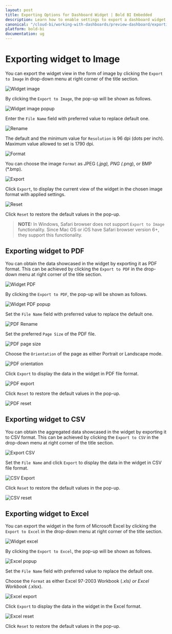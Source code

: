 ```yaml
---
layout: post
title: Exporting Options for Dashboard Widget | Bold BI Embedded
description: Learn how to enable settings to export a dashboard widget at runtime to PDF, Image, CSV or Excel files in Bold BI Embedded.
canonical: "/cloud-bi/working-with-dashboards/preview-dashboard/exporting-reports-from-widgets/exporting-options/"
platform: bold-bi
documentation: ug
---
```

# Exporting widget to Image

   You can export the widget view in the form of image by clicking the `Export to Image` in drop-down menu at right corner of the title section.
    
   ![Widget image](/static/assets/embedded/working-with-dashboards/preview-dashboards/widget-settings/images/WidgetImage.png)
   
   By clicking the `Export to Image`, the pop-up will be shown as follows.
   
   ![Widget image popup](/static/assets/embedded/working-with-dashboards/preview-dashboards/widget-settings/images/WidgetImagepopup.png)
   
   Enter the `File Name` field with preferred value to replace default one.
   
   ![Rename](/static/assets/embedded/working-with-dashboards/preview-dashboards/widget-settings/images/widgetImageRename.png)
   
   The default and the minimum value for `Resolution` is 96 dpi (dots per inch). Maximum value allowed to set is 1790 dpi.
   
   ![Format](/static/assets/embedded/working-with-dashboards/preview-dashboards/widget-settings/images/widgetImageFormat.png)
   
   You can choose the image `Format` as JPEG (*.jpg), PNG (*.png), or BMP (*.bmp).
   
   ![Export](/static/assets/embedded/working-with-dashboards/preview-dashboards/widget-settings/images/widgetImageExport.png)
   
   Click `Export`, to display the current view of the widget in the chosen image format with applied settings.
   
   ![Reset](/static/assets/embedded/working-with-dashboards/preview-dashboards/widget-settings/images/WidgetImageReset.png)
   
   Click `Reset` to restore the default values in the pop-up.
   
   > **NOTE:**  In Windows, Safari browser does not support `Export to Image` functionality. Since Mac OS or iOS have Safari browser version 6+, they support this functionality.
   
## Exporting widget to PDF

   You can obtain the data showcased in the widget by exporting it as PDF format. This can be achieved by clicking the `Export to PDF` in the drop-down menu at right corner of the title section.
   
   ![Widget PDF](/static/assets/embedded/working-with-dashboards/preview-dashboards/widget-settings/images/widgetPDF.png)
   
   By clicking the `Export to PDF`, the pop-up will be shown as follows.
   
   ![Widget PDF popup](/static/assets/embedded/working-with-dashboards/preview-dashboards/widget-settings/images/WidgetPDFPopup.png)
   
   Set the `File Name` field with preferred value to replace the default one.

   ![PDF Rename](/static/assets/embedded/working-with-dashboards/preview-dashboards/widget-settings/images/WidgetPDFRename.png) 
   
   Set the preferred `Page Size` of the PDF file.
   
   ![PDF page size](/static/assets/embedded/working-with-dashboards/preview-dashboards/widget-settings/images/WidgetPDFPageSize.png)
   
   Choose the `Orientation` of the page as either Portrait or Landscape mode.
   
   ![PDF orientation](/static/assets/embedded/working-with-dashboards/preview-dashboards/widget-settings/images/WidgetPDFOrientation.png)
   
   Click `Export` to display the data in the widget in PDF file format.
   
   ![PDF export](/static/assets/embedded/working-with-dashboards/preview-dashboards/widget-settings/images/widgetPDFExport.png)
   
   Click `Reset` to restore the default values in the pop-up.
   
   ![PDF reset](/static/assets/embedded/working-with-dashboards/preview-dashboards/widget-settings/images/widgetPDFReset.png)
   
## Exporting widget to CSV

   You can obtain the aggregated data showcased in the widget by exporting it to CSV format. This can be achieved by clicking the `Export to CSV` in the drop-down menu at right corner of the title section.
    
   ![Export CSV](/static/assets/embedded/working-with-dashboards/preview-dashboards/widget-settings/images/exportwidgettocsv.png)

   Set the `File Name` and click `Export` to display the data in the widget in CSV file format.

   ![CSV Export](/static/assets/embedded/working-with-dashboards/preview-dashboards/widget-settings/images/csvfilename.png)

   Click `Reset` to restore the default values in the pop-up.
   
   ![CSV reset](/static/assets/embedded/working-with-dashboards/preview-dashboards/widget-settings/images/csvreset.png)
   
## Exporting widget to Excel

   You can export the widget in the form of Microsoft Excel by clicking the `Export to Excel` in the drop-down menu at right corner of the title section.
   
   ![Widget excel](/static/assets/embedded/working-with-dashboards/preview-dashboards/widget-settings/images/WidgetExcel.png)
   
   By clicking the `Export to Excel`, the pop-up will be shown as follows.
   
   ![Excel popup](/static/assets/embedded/working-with-dashboards/preview-dashboards/widget-settings/images/WidgetExcelPopup.png)
   
   Set the `File Name` field with preferred value to replace the default one.
   
   Choose the `Format` as either Excel 97-2003 Workbook (*.xls) or Excel Workbook (*.xlsx).
   
   ![Excel export](/static/assets/embedded/working-with-dashboards/preview-dashboards/widget-settings/images/widgetExcelExport.png)
   
   Click `Export` to display the data in the widget in the Excel format.
   
   ![Excel reset](/static/assets/embedded/working-with-dashboards/preview-dashboards/widget-settings/images/widgetExcelReset.png)
   
   Click `Reset` to restore the default values in the pop-up.
      